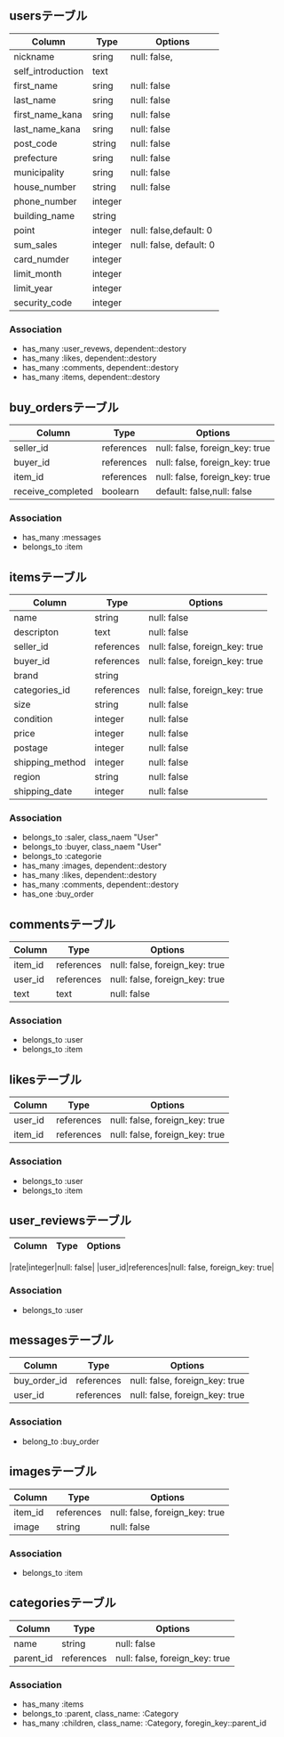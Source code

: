 
## usersテーブル

|Column|Type|Options|
|------|----|-------|
|nickname|sring|null: false,|
|self_introduction|text||
|first_name|sring|null: false|
|last_name|sring|null: false|
|first_name_kana|sring|null: false|
|last_name_kana|sring|null: false|
|post_code|string|null: false|
|prefecture|sring|null: false|
|municipality|sring|null: false|
|house_number|string|null: false|
|phone_number|integer||
|building_name|string||
|point|integer|null: false,default: 0|
|sum_sales|integer|null: false, default: 0|
|card_numder|integer||
|limit_month|integer||
|limit_year|integer||
|security_code|integer||



### Association
- has_many :user_revews, dependent::destory
- has_many :likes, dependent::destory
- has_many :comments, dependent::destory
- has_many :items, dependent::destory


## buy_ordersテーブル

|Column|Type|Options|
|------|----|-------|
|seller_id|references|null: false, foreign_key: true|
|buyer_id|references|null: false, foreign_key: true|
|item_id|references|null: false, foreign_key: true|
|receive_completed|boolearn|default: false,null: false|


### Association
- has_many :messages
- belongs_to :item


## itemsテーブル

|Column|Type|Options|
|------|----|-------|
|name|string|null: false|
|descripton|text|null: false|
|seller_id|references|null: false, foreign_key: true|
|buyer_id|references|null: false, foreign_key: true|
|brand|string||
|categories_id|references|null: false, foreign_key: true|
|size|string|null: false|
|condition|integer|null: false|
|price|integer|null: false|
|postage|integer|null: false|
|shipping_method|integer|null: false|
|region|string|null: false|
|shipping_date|integer|null: false|

### Association
- belongs_to :saler, class_naem "User"
- belongs_to :buyer, class_naem "User"
- belongs_to :categorie
- has_many :images, dependent::destory
- has_many :likes, dependent::destory
- has_many :comments, dependent::destory
- has_one :buy_order


## commentsテーブル

|Column|Type|Options|
|------|----|-------|
|item_id|references|null: false, foreign_key: true|
|user_id|references|null: false, foreign_key: true|
|text|text|null: false|

### Association
- belongs_to :user
- belongs_to :item


## likesテーブル

|Column|Type|Options|
|------|----|-------|
|user_id|references|null: false, foreign_key: true|
|item_id|references|null: false, foreign_key: true|

### Association
- belongs_to :user
- belongs_to :item



## user_reviewsテーブル

|Column|Type|Options|
|------|----|-------|

|rate|integer|null: false|
|user_id|references|null: false, foreign_key: true|

### Association
- belongs_to :user


## messagesテーブル

|Column|Type|Options|
|------|----|-------|
|buy_order_id|references|null: false, foreign_key: true|
|user_id|references|null: false, foreign_key: true|

### Association
- belong_to :buy_order


## imagesテーブル

|Column|Type|Options|
|------|----|-------|
|item_id|references|null: false, foreign_key: true|
|image|string|null: false|

### Association
- belongs_to :item


## categoriesテーブル

|Column|Type|Options|
|------|----|-------|
|name|string|null: false|
|parent_id|references|null: false, foreign_key: true|

### Association
- has_many :items
- belongs_to :parent, class_name: :Category
- has_many :children, class_name: :Category, foregin_key::parent_id
